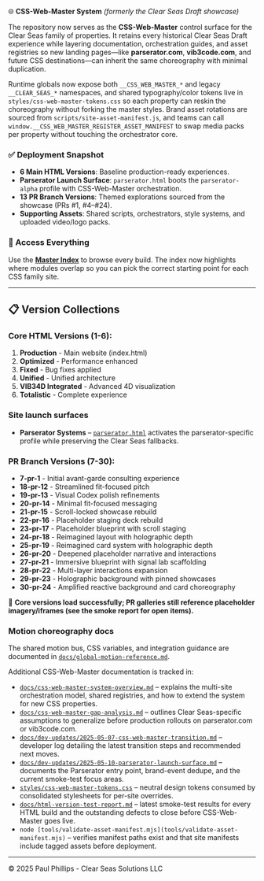 🌐 **CSS-Web-Master System** _(formerly the Clear Seas Draft showcase)_

The repository now serves as the **CSS-Web-Master** control surface for the Clear Seas family of properties. It retains every
historical Clear Seas Draft experience while layering documentation, orchestration guides, and asset registries so new landing
pages—like **parserator.com**, **vib3code.com**, and future CSS destinations—can inherit the same choreography with minimal
duplication.

Runtime globals now expose both `__CSS_WEB_MASTER_*` and legacy `__CLEAR_SEAS_*` namespaces, and shared typography/color tokens
live in `styles/css-web-master-tokens.css` so each property can reskin the choreography without forking the master styles.
Brand asset rotations are sourced from `scripts/site-asset-manifest.js`, and teams can call
`window.__CSS_WEB_MASTER_REGISTER_ASSET_MANIFEST` to swap media packs per property without touching the orchestrator core.

### ✅ Deployment Snapshot
- **6 Main HTML Versions**: Baseline production-ready experiences.
- **Parserator Launch Surface**: `parserator.html` boots the `parserator-alpha` profile with CSS-Web-Master orchestration.
- **13 PR Branch Versions**: Themed explorations sourced from the showcase (PRs #1, #4–#24).
- **Supporting Assets**: Shared scripts, orchestrators, style systems, and uploaded video/logo packs.

### 🎯 Access Everything
Use the **[Master Index](https://domusgpt.github.io/Clear-Seas-Draft/)** to browse every build. The index now highlights where
modules overlap so you can pick the correct starting point for each CSS family site.

---

## 📋 Version Collections

### Core HTML Versions (1-6):
1. **Production** - Main website (index.html)
2. **Optimized** - Performance enhanced
3. **Fixed** - Bug fixes applied
4. **Unified** - Unified architecture
5. **VIB34D Integrated** - Advanced 4D visualization
6. **Totalistic** - Complete experience

### Site launch surfaces
- **Parserator Systems** – [`parserator.html`](parserator.html) activates the parserator-specific profile while preserving the
  Clear Seas fallbacks.

### PR Branch Versions (7-30):
- **7-pr-1** - Initial avant-garde consulting experience
- **18-pr-12** - Streamlined fit-focused pitch
- **19-pr-13** - Visual Codex polish refinements
- **20-pr-14** - Minimal fit-focused messaging
- **21-pr-15** - Scroll-locked showcase rebuild
- **22-pr-16** - Placeholder staging deck rebuild
- **23-pr-17** - Placeholder blueprint with scroll staging
- **24-pr-18** - Reimagined layout with holographic depth
- **25-pr-19** - Reimagined card system with holographic depth
- **26-pr-20** - Deepened placeholder narrative and interactions
- **27-pr-21** - Immersive blueprint with signal lab scaffolding
- **28-pr-22** - Multi-layer interactions expansion
- **29-pr-23** - Holographic background with pinned showcases
- **30-pr-24** - Amplified reactive background and card choreography

🚀 **Core versions load successfully; PR galleries still reference placeholder imagery/iframes (see the smoke report for open
items).**

### Motion choreography docs

The shared motion bus, CSS variables, and integration guidance are documented in
[`docs/global-motion-reference.md`](docs/global-motion-reference.md).

Additional CSS-Web-Master documentation is tracked in:

- [`docs/css-web-master-system-overview.md`](docs/css-web-master-system-overview.md) – explains the multi-site orchestration
  model, shared registries, and how to extend the system for new CSS properties.
- [`docs/css-web-master-gap-analysis.md`](docs/css-web-master-gap-analysis.md) – outlines Clear Seas-specific assumptions to
  generalize before production rollouts on parserator.com or vib3code.com.
- [`docs/dev-updates/2025-05-07-css-web-master-transition.md`](docs/dev-updates/2025-05-07-css-web-master-transition.md) –
  developer log detailing the latest transition steps and recommended next moves.
- [`docs/dev-updates/2025-05-10-parserator-launch-surface.md`](docs/dev-updates/2025-05-10-parserator-launch-surface.md) –
  documents the Parserator entry point, brand-event dedupe, and the current smoke-test focus areas.
- [`styles/css-web-master-tokens.css`](styles/css-web-master-tokens.css) – neutral design tokens consumed by consolidated
  stylesheets for per-site overrides.
- [`docs/html-version-test-report.md`](docs/html-version-test-report.md) – latest smoke-test results for every HTML build and the
  outstanding defects to close before CSS-Web-Master goes live.
- `node [tools/validate-asset-manifest.mjs](tools/validate-asset-manifest.mjs)` – verifies manifest paths exist and that site
  manifests include tagged assets before deployment.

---
© 2025 Paul Phillips - Clear Seas Solutions LLC

